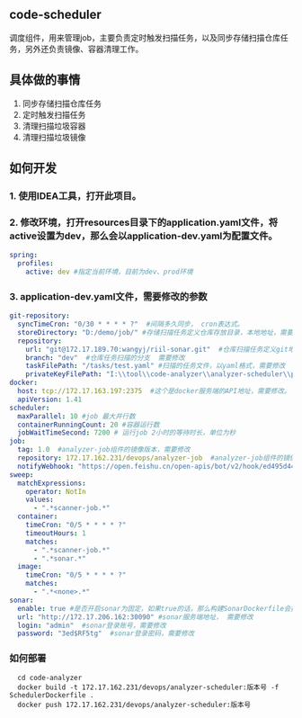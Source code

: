 ## code-scheduler
  调度组件，用来管理job，主要负责定时触发扫描任务，以及同步存储扫描仓库任务，另外还负责镜像、容器清理工作。
## 具体做的事情
1. 同步存储扫描仓库任务
2. 定时触发扫描任务
3. 清理扫描垃圾容器
4. 清理扫描垃圾镜像

## 如何开发
### 1. 使用IDEA工具，打开此项目。
### 2. 修改环境，打开resources目录下的application.yaml文件，将active设置为dev，那么会以application-dev.yaml为配置文件。
``` yaml
spring:
  profiles:
    active: dev #指定当前环境，目前为dev、prod环境
```
### 3. application-dev.yaml文件，需要修改的参数
``` yaml
git-repository:
  syncTimeCron: "0/30 * * * * ?"  #间隔多久同步， cron表达式。
  storeDirectory: "D:/demo/job/" #存储扫描任务定义仓库存放目录，本地地址，需要修改
  repository:
    url: "git@172.17.189.70:wangyj/riil-sonar.git"  #仓库扫描任务定义git地址，需要修改
    branch: "dev"  #仓库任务扫描的分支  需要修改
    taskFilePath: "/tasks/test.yaml" #扫描的任务文件，以yaml格式，需要修改
    privateKeyFilePath: "I:\\tool\\code-analyzer\\analyzer-scheduler\\private_key"  #这个是克隆仓库用的私钥，如果git地址调整的话，那么需要修改此文件内容，默认是http://172.17.189.70/私钥， 路径修改为当前analyzer-analyzer模块下的private_key文件的绝对路径。
docker:
  host: tcp://172.17.163.197:2375  #这个是docker服务端的API地址，需要修改。
  apiVersion: 1.41
scheduler:
  maxParallel: 10 #job 最大并行数
  containerRunningCount: 20 #容器运行数
  jobWaitTimeSecond: 7200 # 运行job 2小时的等待时长，单位为秒
job:
  tag: 1.0  #analyzer-job组件的镜像版本，需要修改
  repository: 172.17.162.231/devops/analyzer-job  #analyzer-job组件的镜像地址，需要修改
  notifyWebhook: "https://open.feishu.cn/open-apis/bot/v2/hook/ed495d44-4048-4bb9-afd8-233235b53437"
sweep:
  matchExpressions:
    operator: NotIn
    values:
      - ".*scanner-job.*"
  container:
    timeCron: "0/5 * * * * ?"
    timeoutHours: 1
    matches:
      - ".*scanner-job.*"
      - ".*sonar.*"
  image:
    timeCron: "0/5 * * * * ?"
    matches:
      - ".*<none>.*"
sonar:
  enable: true #是否开启sonar为固定，如果true的话，那么构建SonarDockerfile会把结果上传到此服务端上。
  url: "http://172.17.206.162:30090" #sonar服务端地址， 需要修改
  login: "admin"  #sonar登录账号，需要修改
  password: "3ed$RF5tg"  #sonar登录密码，需要修改
```
### 如何部署
``` shell
  cd code-analyzer
  docker build -t 172.17.162.231/devops/analyzer-scheduler:版本号 -f  SchedulerDockerfile .
  docker push 172.17.162.231/devops/analyzer-scheduler:版本号
```
